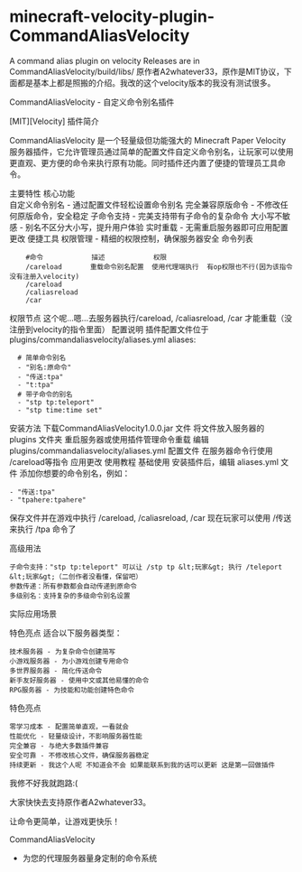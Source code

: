 # minecraft-velocity-plugin-CommandAliasVelocity
A command alias plugin on velocity
Releases are in CommandAliasVelocity/build/libs/
原作者A2whatever33，原作是MIT协议，下面都是基本上都是照搬的介绍。我改的这个velocity版本的我没有测试很多。


CommandAliasVelocity - 自定义命令别名插件

[MIT][Velocity]
 插件简介

CommandAliasVelocity 是一个轻量级但功能强大的 Minecraft Paper Velocity 服务器插件，它允许管理员通过简单的配置文件自定义命令别名，让玩家可以使用更直观、更方便的命令来执行原有功能。同时插件还内置了便捷的管理员工具命令。


 主要特性
 核心功能  
    自定义命令别名 - 通过配置文件轻松设置命令别名
    完全兼容原版命令 - 不修改任何原版命令，安全稳定
    子命令支持 - 完美支持带有子命令的复杂命令
    大小写不敏感 - 别名不区分大小写，提升用户体验
    实时重载 - 无需重启服务器即可应用配置更改
     便捷工具
    权限管理 - 精细的权限控制，确保服务器安全
     命令列表
     
        #命令            描述            权限                     
        /careload       重载命令别名配置  使用代理端执行  有op权限也不行(因为该指令没有注册入velocity)  
        /careload
        /caliasreload
        /car
  权限节点
      这个呢...嗯...去服务器执行/careload, /caliasreload, /car 才能重载（没注册到velocity的指令里面）
  配置说明
  插件配置文件位于 plugins/commandaliasvelocity/aliases.yml
  aliases:
    
      # 简单命令别名
      - "别名:原命令"
      - "传送:tpa"
      - "t:tpa"
      # 带子命令的别名
      - "stp tp:teleport"
      - "stp time:time set"
      
安装方法
        下载CommandAliasVelocity1.0.0.jar 文件
        将文件放入服务器的 plugins 文件夹
        重启服务器或使用插件管理命令重载
        编辑 plugins/commandaliasvelocity/aliases.yml 配置文件
        在服务器命令行使用 /careload等指令 应用更改
使用教程
        基础使用
        安装插件后，编辑 aliases.yml 文件
        添加你想要的命令别名，例如：

    - "传送:tpa"
    - "tpahere:tpahere"
  保存文件并在游戏中执行 /careload, /caliasreload, /car
  现在玩家可以使用 /传送 来执行 /tpa 命令了


高级用法

    子命令支持："stp tp:teleport" 可以让 /stp tp &lt;玩家&gt; 执行 /teleport &lt;玩家&gt;（二创作者没看懂，保留吧）
    参数传递：所有参数都会自动传递到原命令
    多级别名：支持复杂的多级命令别名设置

 实际应用场景

 特色亮点
适合以下服务器类型：

    技术服务器 - 为复杂命令创建简写
    小游戏服务器 - 为小游戏创建专用命令
    多世界服务器 - 简化传送命令
    新手友好服务器 - 使用中文或其他易懂的命令
    RPG服务器 - 为技能和功能创建特色命令

 特色亮点

    零学习成本 - 配置简单直观，一看就会
    性能优化 - 轻量级设计，不影响服务器性能
    完全兼容 - 与绝大多数插件兼容
    安全可靠 - 不修改核心文件，确保服务器稳定
    持续更新 - 我这个人呢 不知道会不会 如果能联系到我的话可以更新 这是第一回做插件

我修不好我就跑路:( 

大家快快去支持原作者A2whatever33。



让命令更简单，让游戏更快乐！

CommandAliasVelocity
 - 为您的代理服务器量身定制的命令系统
